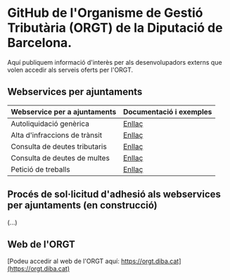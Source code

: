 # GitHub de l'Organisme de Gestió Tributària (ORGT) de la Diputació de Barcelona.

Aquí publiquem informació d'interès per als desenvolupadors externs que volen accedir als serveis oferts per l'ORGT.

## Webservices per ajuntaments
| Webservice per a ajuntaments | Documentació i exemples |
|---|---|
| Autoliquidació genèrica | [Enllaç](https://github.com/organisme-de-gestio-tributaria/autoliquidacio-generica) |
| Alta d'infraccions de trànsit | [Enllaç](https://github.com/organisme-de-gestio-tributaria/alta-multes) |
| Consulta de deutes tributaris | [Enllaç](https://github.com/organisme-de-gestio-tributaria/consulta-deutes-tributaris) |
| Consulta de deutes de multes | [Enllaç](https://github.com/organisme-de-gestio-tributaria/consulta-deutes-multes) |
| Petició de treballs | [Enllaç](https://github.com/organisme-de-gestio-tributaria/peticio-treballs) |

## Procés de sol·licitud d'adhesió als webservices per ajuntaments (en construcció)

(...)

## Web de l'ORGT

[Podeu accedir al web de l'ORGT aquí: https://orgt.diba.cat](https://orgt.diba.cat)
